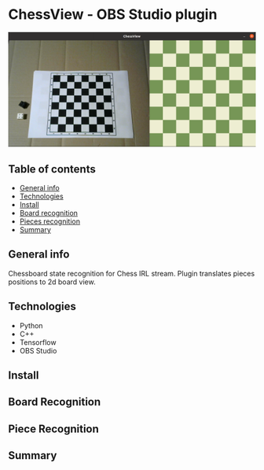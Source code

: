 # ChessView - OBS Studio plugin

<img src="./resources/readme.png" alt="drawing" width="600"/>

## Table of contents
* [General info](#general-info)
* [Technologies](#technologies)
* [Install](#Install)
* [Board recognition](#board-recognition)
* [Pieces recognition](#pieces-recognition)
* [Summary](#summary)

## General info

Chessboard state recognition for Chess IRL stream. Plugin translates pieces positions to 2d board view.

## Technologies

* Python
* C++
* Tensorflow
* OBS Studio

## Install

## Board Recognition

## Piece Recognition

## Summary
